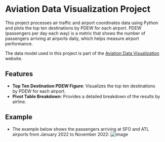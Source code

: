 # Aviation Data Visualization Project 
This project processes air traffic and airport coordinates data using Python and plots the top ten destinations by PDEW for each airport. PDEW (passengers per day each way) is a metric that shows the number of passengers arriving at airports daily, which helps measure airport performance.

The data model used in this project is part of the [Aviation Data Visualization](https://aviation-data-visualization.netlify.app/) website.

## Features
* **Top Ten Destination PDEW Figure**: Visualizes the top ten destinations by PDEW for each airport.
* **Pivot Table Breakdown**: Provides a detailed breakdown of the results by airline.

## Example
* The example below shows the passengers arriving at SFO and ATL airports from January 2022 to November 2022:
![image](https://github.com/Chloester2021/aviation_data_visualization/assets/89100758/606ec8bc-6ac7-46be-8483-6532ade13c6e)


